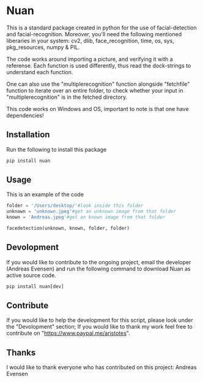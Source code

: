 # Nuan
 This is a standard package created in python for the use of facial-detection and facial-recognition. Moreover, you'll need the following mentioned liberaries in your system: cv2, dlib, face_recognition, time, os, sys, pkg_resources, numpy & PIL.

 The code works around importing a picture, and verifying it with a referense. Each function is used differently, thus read the dock-strings to understand each function.

 One can also use the "multiplerecognition" function alongside "fetchfile" function to iterate over an entire folder, to check whether your input in "multiplerecognition" is in the fetched directory. 

This code works on Windows and OS, important to note is that one have dependencies!

 ## Installation

 Run the following to install this package
 ``` python
pip install nuan
 ```

 ## Usage

 This is an example of the code
 ```python
folder = '/Users/desktop/'#look inside this folder
unknown = 'unknown.jpeg'#get an unknown image from that folder
known = 'Andreas.jpeg'#get an known image from that folder

facedetection(unknown, known, folder, folder)
```

## Devolopment
If you would like to contribute to the ongoing project, email the developer (Andreas Evensen) and run the following command to download Nuan as active source code.

```python
pip install nuan[dev]
```

## Contribute
If you would like to help the development for this script, please look under the "Devolopment" section; If you would like to thank my work feel free to contribute on "https://www.paypal.me/aristotes".


## Thanks
I would like to thank everyone who has contributed on this project:
Andreas Evensen